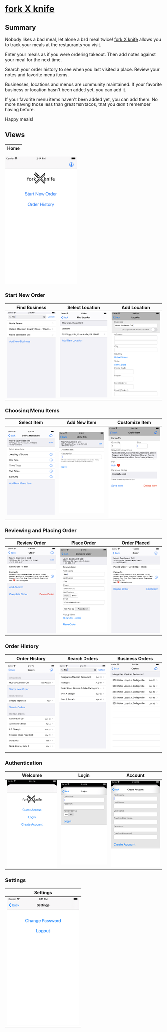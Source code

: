 [fork X knife](https://www.forkxknife.com)
========================

## Summary

Nobody likes a bad meal, let alone a bad meal twice! [fork X knife](https://www.forkxknife.com) allows you to track your meals at the restaurants you visit.

Enter your meals as if you were ordering takeout. Then add notes against your meal for the next time.

Search your order history to see when you last visited a place. Review your notes and favorite menu items.

Businesses, locations and menus are community maintained. If your favorite business or location hasn't been added yet, you can add it.

If your favorite menu items haven't been added yet, you can add them. No more having those less than great fish tacos, that you didn't remember having before.

Happy meals!

## Views

|Home|
|---|
<img src="files/Home.png" alt="Home" width="230">

### Start New Order

Find Business|Select Location|Add Location
---|---|--
<img src="files/FindBusiness.png" alt="Find Business" width="230">|<img src="files/FindLocation.png" alt="Find Location" width="230">|<img src="files/EditLocation.png" alt="Add Location" width="230">

### Choosing Menu Items

Select Item|Add New Item|Customize Item
---|---|--
<img src="files/FindMenuItem.png" alt="Find Menu Item" width="230">|<img src="files/EditMenuItem.png" alt="Menu Item" width="230">|<img src="files/EditOrderItem.png" alt="Edit Order Item" width="230">

### Reviewing and Placing Order

Review Order|Place Order|Order Placed
---|---|--
<img src="files/Order.png" alt="Order" width="230">|<img src="files/PlaceOrder.png" alt="Record Order" width="230">|<img src="files/Order2.png" alt="Order" width="230">

### Order History

Order History|Search Orders|Business Orders
---|---|---
<img src="files/OrderHistory.png" alt="Order History" width="230">|<img src="files/FindOrders.png" alt="Search Orders" width="230">|<img src="files/BusinessOrders.png" alt="Business Orders" width="230">


### Authentication

Welcome|Login|Account
---|---|---
<img src="files/Authenticate.png" alt="Authenticate" width="230">|<img src="files/Login.png" alt="Login" width="230">|<img src="files/CreateAccount.png" alt="Create Account" width="230">

### Settings

|Settings|
|---|
|<img src="files/Settings.png" alt="Settings" width="230">|
